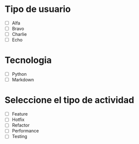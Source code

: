 # Tipo de usuario

- [ ] Alfa 
- [ ] Bravo
- [ ] Charlie
- [ ] Echo

# Tecnologia     

- [ ] Python 
- [ ] Markdown 

# Seleccione el tipo de actividad

- [ ] Feature
- [ ] Hotfix
- [ ] Refactor
- [ ] Performance
- [ ] Testing
